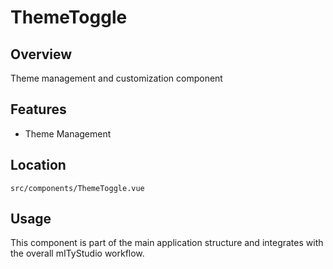 # ThemeToggle

## Overview

Theme management and customization component

## Features

- Theme Management

## Location

`src/components/ThemeToggle.vue`

## Usage

This component is part of the main application structure and integrates with the overall mITyStudio workflow.


